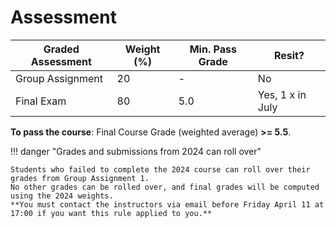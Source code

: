 # Assessment

| Graded Assessment            | Weight (%)  | Min. Pass Grade | Resit?           |
|------------------------------|-------------|-----------------|------------------|
| Group Assignment             | 20          | -               | No               |
| Final Exam                   | 80          | 5.0             | Yes, 1 x in July |

**To pass the course**: Final Course Grade (weighted average) **>= 5.5**.

!!! danger "Grades and submissions from 2024 can roll over"

    Students who failed to complete the 2024 course can roll over their grades from Group Assignment 1.
    No other grades can be rolled over, and final grades will be computed using the 2024 weights. 
    **You must contact the instructors via email before Friday April 11 at 17:00 if you want this rule applied to you.**    
